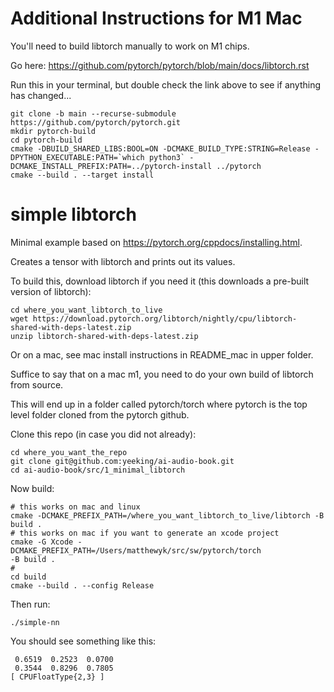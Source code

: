 # Additional Instructions for M1 Mac

You'll need to build libtorch manually to work on M1 chips.

Go here: https://github.com/pytorch/pytorch/blob/main/docs/libtorch.rst

Run this in your terminal, but double check the link above to see if anything has changed...

```
git clone -b main --recurse-submodule https://github.com/pytorch/pytorch.git
mkdir pytorch-build
cd pytorch-build
cmake -DBUILD_SHARED_LIBS:BOOL=ON -DCMAKE_BUILD_TYPE:STRING=Release -DPYTHON_EXECUTABLE:PATH=`which python3` -DCMAKE_INSTALL_PREFIX:PATH=../pytorch-install ../pytorch
cmake --build . --target install
```

# simple libtorch

Minimal example based on https://pytorch.org/cppdocs/installing.html.

Creates a tensor with libtorch and prints out its values.

To build this, download libtorch if you need it
(this downloads a pre-built version of libtorch):

```
cd where_you_want_libtorch_to_live
wget https://download.pytorch.org/libtorch/nightly/cpu/libtorch-shared-with-deps-latest.zip
unzip libtorch-shared-with-deps-latest.zip
```

Or on a mac, see mac install instructions in README_mac in upper folder.

Suffice to say that on a mac m1, you need to do your own build of
libtorch from source.

This will end up in a folder called pytorch/torch where pytorch is the top
level folder cloned from the pytorch github.

Clone this repo (in case you did not already):

```
cd where_you_want_the_repo
git clone git@github.com:yeeking/ai-audio-book.git
cd ai-audio-book/src/1_minimal_libtorch
```

Now build:

```
# this works on mac and linux
cmake -DCMAKE_PREFIX_PATH=/where_you_want_libtorch_to_live/libtorch -B
build .
# this works on mac if you want to generate an xcode project
cmake -G Xcode -DCMAKE_PREFIX_PATH=/Users/matthewyk/src/sw/pytorch/torch
-B build .
#
cd build
cmake --build . --config Release
```

Then run:

```
./simple-nn
```

You should see something like this:

```
 0.6519  0.2523  0.0700
 0.3544  0.8296  0.7805
[ CPUFloatType{2,3} ]
```
